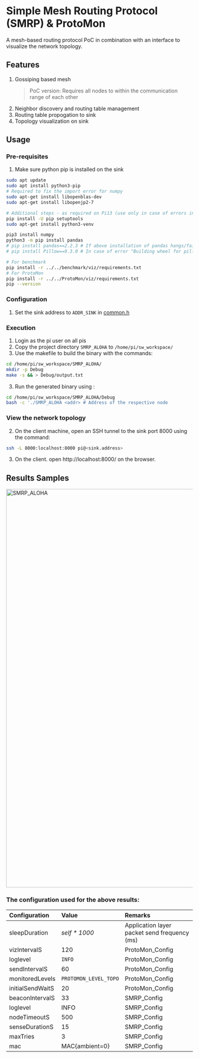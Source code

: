 # Simple Mesh Routing Protocol (SMRP) & ProtoMon
A mesh-based routing protocol PoC in combination with an interface to visualize the network topology.

## Features
1. Gossiping based mesh
   > PoC version: Requires all nodes to within the communication range of each other
3. Neighbor discovery and routing table management
4. Routing table propogation to sink
5. Topology visualization on sink

## Usage
### Pre-requisites
1. Make sure python pip is installed on the sink
```bash
sudo apt update
sudo apt install python3-pip
# Required to fix the import error for numpy
sudo apt-get install libopenblas-dev
sudo apt-get install libopenjp2-7

# Additional steps - as required on Pi13 (use only in case of errors in GUI logs)
pip install -U pip setuptools
sudo apt-get install python3-venv

pip3 install numpy
python3 -m pip install pandas
# pip install pandas==2.2.3 # If above installation of pandas hangs/fails
# pip install Pillow==9.3.0 # In case of error "Building wheel for pillow (pyproject.toml) did not run successfully."

# For benchmark
pip install -r ../../benchmark/viz/requirements.txt
# For ProtoMon
pip install -r ../../ProtoMon/viz/requirements.txt
pip --version
``` 

### Configuration
1. Set the sink address to `ADDR_SINK` in [common.h](common.h#L26)

### Execution
1. Login as the pi user on all pis
1. Copy the project directory `SMRP_ALOHA` to `/home/pi/sw_workspace/` 
2. Use the makefile to build the binary with the commands:
```bash
cd /home/pi/sw_workspace/SMRP_ALOHA/
mkdir -p Debug
make -s && > Debug/output.txt
```
3. Run the generated binary using :
```bash
cd /home/pi/sw_workspace/SMRP_ALOHA/Debug
bash -c './SMRP_ALOHA <addr> # Address of the respective node
```

### View the network topology
2. On the client machine, open an SSH tunnel to the sink port 8000 using the command:
```bash
ssh -L 8000:localhost:8000 pi@<sink.address>
```
3. On the client. open http://localhost:8000/ on the browser.

## Results Samples

<img width="1920" height="1075" alt="SMRP_ALOHA" src="https://github.com/user-attachments/assets/2af514d2-6f05-4bf0-b1dc-dce4e2c28eb1" />


### The configuration used for the above results:
| **Configuration** | **Value** | **Remarks** |
|:---|:---|:---|
| sleepDuration | *self \* 1000* | Application layer packet send frequency (ms) |
| vizIntervalS | 120 | ProtoMon_Config |
| loglevel | `INFO` | ProtoMon_Config |
| sendIntervalS | 60 | ProtoMon_Config |
| monitoredLevels | `PROTOMON_LEVEL_TOPO` | ProtoMon_Config |
| initialSendWaitS | 20 | ProtoMon_Config |
| beaconIntervalS | 33 | SMRP_Config |
| loglevel | INFO | SMRP_Config |
| nodeTimeoutS | 500 | SMRP_Config |
| senseDurationS | 15 | SMRP_Config |
| maxTries | 3 | SMRP_Config |
| mac | MAC{ambient=0} | SMRP_Config |
